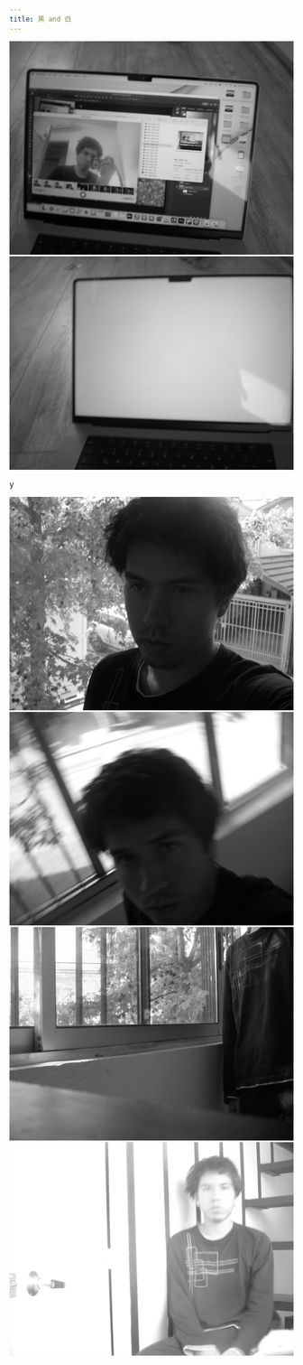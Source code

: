 ```yaml
---
title: 黒 and 白
---
```


![](DSCN9766.jpg)
![](DSCN9765.jpg)

y

![](IMG_2555%202.jpg)
![](IMG_2557.jpg)
![](IMG_2559.jpg)
![](IMG_2560%201.jpg)
